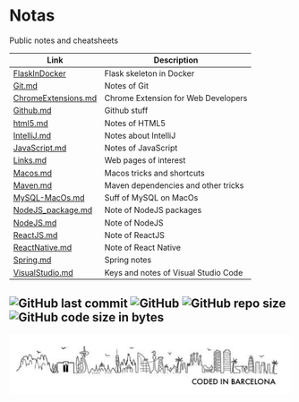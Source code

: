 # Notas

Public notes and cheatsheets

| Link | Description |
|------|-------------|
| [FlaskInDocker](FlaskInDocker/) | Flask skeleton in Docker |
| [Git.md](Git.md) | Notes of Git |
| [ChromeExtensions.md](ChromeExtensions.md) | Chrome Extension for Web Developers |
| [Github.md](Github.md) | Github stuff |
| [html5.md](html.md) | Notes of HTML5 |
| [IntelliJ.md](IntelliJ.md) | Notes about IntelliJ |
| [JavaScript.md](JavaScript.md) | Notes of JavaScript |
| [Links.md](Links.md) | Web pages of interest |
| [Macos.md](Macos.md) | Macos tricks and shortcuts |
| [Maven.md](Maven.md) | Maven dependencies and other tricks |
| [MySQL-MacOs.md](MySQL-MacOs.md) | Suff of MySQL on MacOs|
| [NodeJS_package.md](NodeJS.md) | Note of NodeJS packages |
| [NodeJS.md](NodeJS.md) | Note of NodeJS |
| [ReactJS.md](ReactJS.md) | Note of ReactJS |
| [ReactNative.md](ReactNative.md) | Note of React Native |
| [Spring.md](Spring.md) | Spring notes |
| [VisualStudio.md](VisualStudio.md) | Keys and notes of Visual Studio Code |


![GitHub last commit](https://img.shields.io/github/last-commit/leguim-repo/notas)
![GitHub](https://img.shields.io/github/license/leguim-repo/notas)
![GitHub repo size](https://img.shields.io/github/repo-size/leguim-repo/notas)
![GitHub code size in bytes](https://img.shields.io/github/languages/code-size/leguim-repo/notas)
---
<!-- Pit i Collons -->
![Coded in Barcelona](codedinbcn.png "Coded in Barcelona")
